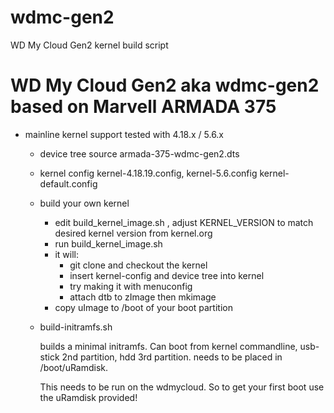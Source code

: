 # wdmc-gen2
WD My Cloud Gen2 kernel build script


WD My Cloud Gen2 aka wdmc-gen2 based on Marvell ARMADA 375
===================================================

* mainline kernel support
	tested with 4.18.x / 5.6.x
	- device tree source
		armada-375-wdmc-gen2.dts
	- kernel config
		kernel-4.18.19.config, kernel-5.6.config kernel-default.config

	- build your own kernel
		- edit build_kernel_image.sh , adjust KERNEL_VERSION to match desired kernel version from kernel.org
		- run build_kernel_image.sh
		- it will:
			- git clone and checkout the kernel 
			- insert kernel-config and device tree into kernel
			- try making it with menuconfig 
			- attach dtb to zImage then mkimage
		- copy uImage to /boot of your boot partition

	- build-initramfs.sh

		builds a minimal initramfs.  Can boot from kernel commandline,
		usb-stick 2nd partition, hdd 3rd partition.
		needs to be placed in /boot/uRamdisk.

        This needs to be run on the wdmycloud. So to get your first boot use the uRamdisk provided!
		

